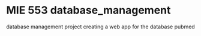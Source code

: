 # MIE 553 database_management
database management project
creating a web app for the database pubmed
